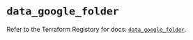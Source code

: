 # `data_google_folder`

Refer to the Terraform Registory for docs: [`data_google_folder`](https://registry.terraform.io/providers/hashicorp/google-beta/5.6.0/docs/data-sources/google_folder).
